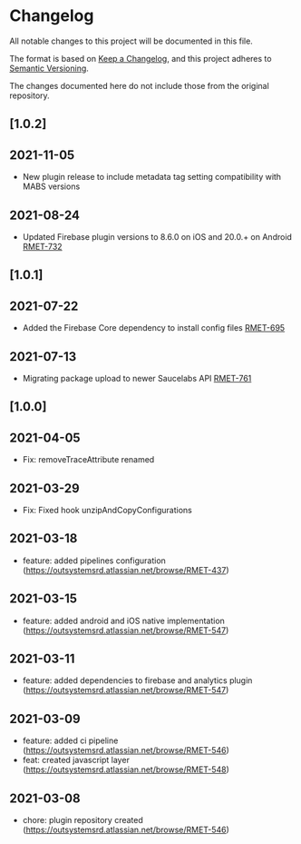 # Changelog
All notable changes to this project will be documented in this file.

The format is based on [Keep a Changelog](https://keepachangelog.com/en/1.0.0/),
and this project adheres to [Semantic Versioning](https://semver.org/spec/v2.0.0.html).

The changes documented here do not include those from the original repository.

## [1.0.2]

## 2021-11-05
- New plugin release to include metadata tag setting compatibility with MABS versions

## 2021-08-24
- Updated Firebase plugin versions to 8.6.0 on iOS and 20.0.+ on Android [RMET-732](https://outsystemsrd.atlassian.net/browse/RMET-732)

## [1.0.1]

## 2021-07-22
- Added the Firebase Core dependency to install config files [RMET-695](https://outsystemsrd.atlassian.net/browse/RMET-695)

## 2021-07-13
- Migrating package upload to newer Saucelabs API [RMET-761](https://outsystemsrd.atlassian.net/browse/RMET-761)

## [1.0.0]

## 2021-04-05
- Fix: removeTraceAttribute renamed
## 2021-03-29
- Fix: Fixed hook unzipAndCopyConfigurations

## 2021-03-18
- feature: added pipelines configuration (https://outsystemsrd.atlassian.net/browse/RMET-437)

## 2021-03-15
- feature: added android and iOS native implementation (https://outsystemsrd.atlassian.net/browse/RMET-547)

## 2021-03-11
- feature: added dependencies to firebase and analytics plugin (https://outsystemsrd.atlassian.net/browse/RMET-547)

## 2021-03-09
- feature: added ci pipeline (https://outsystemsrd.atlassian.net/browse/RMET-546)
- feat: created javascript layer (https://outsystemsrd.atlassian.net/browse/RMET-548)

## 2021-03-08
- chore: plugin repository created (https://outsystemsrd.atlassian.net/browse/RMET-546)
